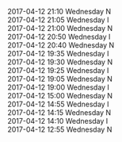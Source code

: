 2017-04-12 21:10 Wednesday  N  
2017-04-12 21:05 Wednesday  I  
2017-04-12 21:00 Wednesday  N  
2017-04-12 20:50 Wednesday  I  
2017-04-12 20:40 Wednesday  N  
2017-04-12 19:35 Wednesday  I  
2017-04-12 19:30 Wednesday  N  
2017-04-12 19:25 Wednesday  I  
2017-04-12 19:05 Wednesday  N  
2017-04-12 19:00 Wednesday  I  
2017-04-12 15:00 Wednesday  N  
2017-04-12 14:55 Wednesday  I  
2017-04-12 14:15 Wednesday  N  
2017-04-12 14:10 Wednesday  I  
2017-04-12 12:55 Wednesday  N  
